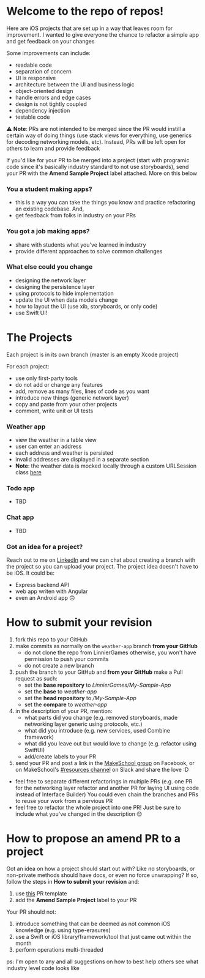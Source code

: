 # Welcome to the repo of repos!

Here are iOS projects that are set up in a way that leaves room for improvement. I wanted to give everyone the chance to refactor a simple app and get feedback on your changes

Some improvements can include:
- readable code
- separation of concern
- UI is responsive
- architecture between the UI and business logic
- object-oriented design
- handle errors and edge cases
- design is not tightly coupled
- dependency injection
- testable code

:warning: **Note**: PRs are not intended to be merged since the PR would instill a certain way of doing things (use stack views for everything, use generics for decoding networking models, etc). Instead, PRs will be left open for others to learn and provide feedback

If you'd like for your PR to be merged into a project (start with programic code since it's basically industry standard to not use storyboards), send your PR with the **Amend Sample Project** label attached. More on this below

### You a student making apps?

- this is a way you can take the things you know and practice refactoring an existing codebase. And,
- get feedback from folks in industry on your PRs

### You got a job making apps?

- share with students what you've learned in industry
- provide different approaches to solve common challenges

### What else could you change

- designing the network layer
- designing the persistence layer
- using protocols to hide implementation
- update the UI when data models change
- how to layout the UI (use xib, storyboards, or only code)
- use Swift UI!

# The Projects

Each project is in its own branch (master is an empty Xcode project)

For each project:
- use only first-party tools
- do not add or change any features
- add, remove as many files, lines of code as you want
- introduce new things (generic network layer)
- copy and paste from your other projects
- comment, write unit or UI tests

### Weather app
- view the weather in a table view
- user can enter an address
- each address and weather is persisted
- invalid addresses are displayed in a separate section
- **Note**: the weather data is mocked locally through a custom URLSession class [here](https://github.com/LinnierGames/My-Simple-App/blob/weather-app/My%20Simple%20App/URLSession%2BFake.swift)

### Todo app

- TBD

### Chat app

- TBD

### Got an idea for a project?

Reach out to me on [LinkedIn](https://www.linkedin.com/in/e-sanchez-e/) and we can chat about creating a branch with the project so you can upload your project. The project idea doesn't have to be iOS. It could be:

- Express backend API
- web app writen with Angular
- even an Android app 🙃

# How to submit your revision

1. fork this repo to your GitHub
1. make commits as normally on the `weather-app` branch **from your GitHub** 
   - do not clone the repo from LinnierGames otherwise, you won't have permission to push your commits
   - do not create a new branch
1. push the branch to your GitHub and **from your GitHub** make a Pull request as such:
   - set the **base repository** to *LinnierGames/My-Sample-App*
   - set the **base** to *weather-app*
   - set the **head repository** to *<your GitHub username>/My-Sample-App*
   - set the **compare** to *weather-app*
1. in the description of your PR, mention:
   - what parts did you change (e.g. removed storyboards, made networking layer generic using protocols, etc.)
   - what did you introduce (e.g. new services, used Combine framework)
   - what did you leave out but would love to change (e.g. refactor using SwiftUI)
   - add/create labels to your PR
1. send your PR and post a link in the [MakeSchool group](https://www.facebook.com/groups/2046538988893010) on Facebook, or on MakeSchool's [#resources channel](https://app.slack.com/client/TBQLGLFL7/CR23T2BHV) on Slack and share the love :D

- feel free to separate different refactorings in multiple PRs (e.g. one PR for the networking layer refactor and another PR for laying UI using code instead of Interface Builder) You could even chain the branches and PRs to reuse your work from a pervious PR
- feel free to refactor the whole project into one PR! Just be sure to include what you've changed in the description 😊

# How to propose an amend PR to a project

Got an idea on how a project should start out with? Like no storyboards, or non-private methods should have docs, or even no force unwrapping? If so, follow the steps in **How to submit your revision** and:
1. use [this](https://github.com/LinnierGames/My-Simple-App/compare/master...master?template=project_addition.md) PR template
1. add the **Amend Sample Project** label to your PR

Your PR should not:
1. introduce something that can be deemed as not common iOS knowledge (e.g. using type-erasures)
1. use a Swift or iOS library/framework/tool that just came out within the month
1. perform operations multi-threaded

ps: I'm open to any and all suggestions on how to best help others see what industry level code looks like
